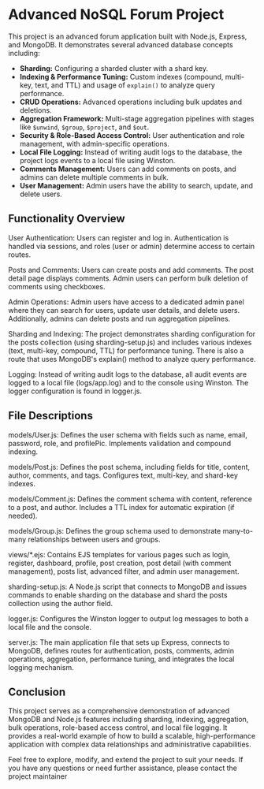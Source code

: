 # Advanced NoSQL Forum Project

This project is an advanced forum application built with Node.js, Express, and MongoDB. It demonstrates several advanced database concepts including:

- **Sharding:** Configuring a sharded cluster with a shard key.
- **Indexing & Performance Tuning:** Custom indexes (compound, multi-key, text, and TTL) and usage of `explain()` to analyze query performance.
- **CRUD Operations:** Advanced operations including bulk updates and deletions.
- **Aggregation Framework:** Multi-stage aggregation pipelines with stages like `$unwind`, `$group`, `$project`, and `$out`.
- **Security & Role-Based Access Control:** User authentication and role management, with admin-specific operations.
- **Local File Logging:** Instead of writing audit logs to the database, the project logs events to a local file using Winston.
- **Comments Management:** Users can add comments on posts, and admins can delete multiple comments in bulk.
- **User Management:** Admin users have the ability to search, update, and delete users.

## Functionality Overview
User Authentication:
Users can register and log in. Authentication is handled via sessions, and roles (user or admin) determine access to certain routes.

Posts and Comments:
Users can create posts and add comments. The post detail page displays comments. Admin users can perform bulk deletion of comments using checkboxes.

Admin Operations:
Admin users have access to a dedicated admin panel where they can search for users, update user details, and delete users. Additionally, admins can delete posts and run aggregation pipelines.

Sharding and Indexing:
The project demonstrates sharding configuration for the posts collection (using sharding-setup.js) and includes various indexes (text, multi-key, compound, TTL) for performance tuning. There is also a route that uses MongoDB's explain() method to analyze query performance.

Logging:
Instead of writing audit logs to the database, all audit events are logged to a local file (logs/app.log) and to the console using Winston. The logger configuration is found in logger.js.

## File Descriptions
models/User.js:
Defines the user schema with fields such as name, email, password, role, and profilePic. Implements validation and compound indexing.

models/Post.js:
Defines the post schema, including fields for title, content, author, comments, and tags. Configures text, multi-key, and shard-key indexes.

models/Comment.js:
Defines the comment schema with content, reference to a post, and author. Includes a TTL index for automatic expiration (if needed).

models/Group.js:
Defines the group schema used to demonstrate many-to-many relationships between users and groups.

views/*.ejs:
Contains EJS templates for various pages such as login, register, dashboard, profile, post creation, post detail (with comment management), posts list, advanced filter, and admin user management.

sharding-setup.js:
A Node.js script that connects to MongoDB and issues commands to enable sharding on the database and shard the posts collection using the author field.

logger.js:
Configures the Winston logger to output log messages to both a local file and the console.

server.js:
The main application file that sets up Express, connects to MongoDB, defines routes for authentication, posts, comments, admin operations, aggregation, performance tuning, and integrates the local logging mechanism.

## Conclusion
This project serves as a comprehensive demonstration of advanced MongoDB and Node.js features including sharding, indexing, aggregation, bulk operations, role-based access control, and local file logging. It provides a real-world example of how to build a scalable, high-performance application with complex data relationships and administrative capabilities.

Feel free to explore, modify, and extend the project to suit your needs. If you have any questions or need further assistance, please contact the project maintainer
